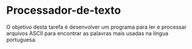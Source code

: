 # Processador-de-texto
O objetivo desta tarefa é desenvolver um programa para ler e processar arquivos ASCII para encontrar as palavras mais usadas na língua portuguesa.
